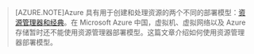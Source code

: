 > [AZURE.NOTE]Azure 具有用于创建和处理资源的两个不同的部署模型：[资源管理器和经典](/documentation/articles/resource-manager-deployment-model)。在 Microsoft Azure 中国，虚拟机、虚拟网络以及 Azure 存储暂时还不能使用资源管理器部署模型。这篇文章介绍如何使用资源管理器部署模型。

<!---HONumber=79-->
